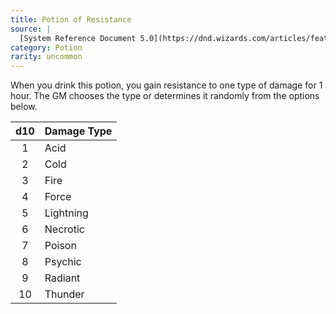 ```yaml
---
title: Potion of Resistance
source: |
  [System Reference Document 5.0](https://dnd.wizards.com/articles/features/systems-reference-document-srd)
category: Potion
rarity: uncommon
---
```


When you drink this potion, you gain resistance to one type of damage for 1 hour. The GM chooses the type or determines it randomly from the options below.

| d10 | Damage Type |
|:---:|:------------|
|  1  | Acid        |
|  2  | Cold        |
|  3  | Fire        |
|  4  | Force       |
|  5  | Lightning   |
|  6  | Necrotic    |
|  7  | Poison      |
|  8  | Psychic     |
|  9  | Radiant     |
| 10  | Thunder     |
